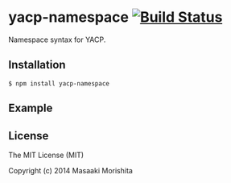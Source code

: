 # yacp-namespace [![Build Status](https://travis-ci.org/morishitter/yacp-namespace.svg)](https://travis-ci.org/morishitter/yacp-namespace)

Namespace syntax for YACP.

## Installation

```shell
$ npm install yacp-namespace
```

## Example

## License

The MIT License (MIT)

Copyright (c) 2014 Masaaki Morishita

